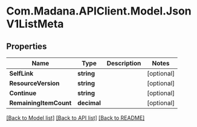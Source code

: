 
# Com.Madana.APIClient.Model.JsonV1ListMeta

## Properties

Name | Type | Description | Notes
------------ | ------------- | ------------- | -------------
**SelfLink** | **string** |  | [optional] 
**ResourceVersion** | **string** |  | [optional] 
**Continue** | **string** |  | [optional] 
**RemainingItemCount** | **decimal** |  | [optional] 

[[Back to Model list]](../README.md#documentation-for-models)
[[Back to API list]](../README.md#documentation-for-api-endpoints)
[[Back to README]](../README.md)

